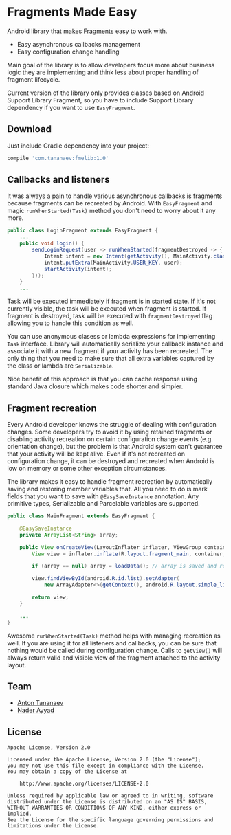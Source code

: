 # Fragments Made Easy

Android library that makes [Fragments](http://developer.android.com/guide/components/fragments.html) easy to work with.

- Easy asynchronous callbacks management
- Easy configuration change handling

Main goal of the library is to allow developers focus more about business logic they are implementing and think less about proper handling of fragment lifecycle.

Current version of the library only provides classes based on Android Support Library Fragment, so you have to include Support Library dependency if you want to use `EasyFragment`.

## Download
Just include Gradle dependency into your project:
```groovy
compile 'com.tananaev:fmelib:1.0'
```

## Callbacks and listeners

It was always a pain to handle various asynchronous callbacks is fragments because fragments can be recreated by Android. With `EasyFragment` and magic `runWhenStarted(Task)` method you don't need to worry about it any more.

```java
public class LoginFragment extends EasyFragment {
    ...
    public void login() {
        sendLoginRequest(user -> runWhenStarted(fragmentDestroyed -> {
            Intent intent = new Intent(getActivity(), MainActivity.class);
            intent.putExtra(MainActivity.USER_KEY, user);
            startActivity(intent);
        }));
    }
    ...
```

Task will be executed immediately if fragment is in started state. If it's not currently visible, the task will be executed when fragment is started. If fragment is destroyed, task will be executed with `fragmentDestroyed` flag allowing you to handle this condition as well.

You can use anonymous clasess or lambda expressions for implementing `Task` interface. Library will automatically serialize your callback instance and associate it with a new fragment if your activity has been recreated. The only thing that you need to make sure that all extra variables captured by the class or lambda are `Serializable`.

Nice benefit of this approach is that you can cache response using standard Java closure which makes code shorter and simpler.

## Fragment recreation

Every Android developer knows the struggle of dealing with configuration changes. Some developers try to avoid it by using retained fragments or disabling activity recreation on certain configuration change events (e.g. orientation change), but the problem is that Android system can't guarantee that your activity will be kept alive. Even if it's not recreated on configuration change, it can be destroyed and recreated when Android is low on memory or some other exception circumstances.

The library makes it easy to handle fragment recreation by automatically saving and restoring member variables that. All you need to do is mark fields that you want to save with `@EasySaveInstance` annotation. Any primitive types, Serializable and Parcelable variables are supported.

```java
public class MainFragment extends EasyFragment {

    @EasySaveInstance
    private ArrayList<String> array;

    public View onCreateView(LayoutInflater inflater, ViewGroup container, Bundle savedInstanceState) {
        View view = inflater.inflate(R.layout.fragment_main, container, false);

        if (array == null) array = loadData(); // array is saved and recreated automatically

        view.findViewById(android.R.id.list).setAdapter(
            new ArrayAdapter<>(getContext(), android.R.layout.simple_list_item_1, array));

        return view;
    }

    ...
}
```

Awesome `runWhenStarted(Task)` method helps with managing recreation as well. If you are using it for all listeners and callbacks, you can be sure that nothing would be called during configuration change. Calls to `getView()` will always return valid and visible view of the fragment attached to the activity layout.

## Team

- [Anton Tananaev](https://github.com/tananaev)
- [Nader Ayyad](https://github.com/naderz)

## License

    Apache License, Version 2.0

    Licensed under the Apache License, Version 2.0 (the "License");
    you may not use this file except in compliance with the License.
    You may obtain a copy of the License at

        http://www.apache.org/licenses/LICENSE-2.0

    Unless required by applicable law or agreed to in writing, software
    distributed under the License is distributed on an "AS IS" BASIS,
    WITHOUT WARRANTIES OR CONDITIONS OF ANY KIND, either express or implied.
    See the License for the specific language governing permissions and
    limitations under the License.
